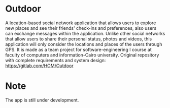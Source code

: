 # Outdoor
A location-based social network application that allows users to explore new places and see their friends' check-ins and preferences, also users can exchange messages within the application. Unlike other social networks that allow users to share their personal status, photos and videos, this application will only consider the locations and places of the users through GPS.
It is made as a team project for software-engineering I course at faculty of computers and information-Cairo university.
Original repository with complete requirements and system design: https://gitlab.com/HOM/Outdoor

# Note
The app is still under development.
